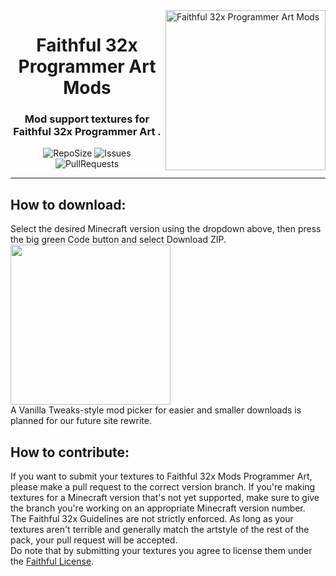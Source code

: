 <img src="https://avatars.githubusercontent.com/u/146987915?v=4" alt="Faithful 32x Programmer Art Mods" align="right" height="256px">
<div align="center">
  <h1>Faithful 32x Programmer Art Mods</h1>
  <h3>Mod support textures for Faithful 32x Programmer Art .</h3>

![RepoSize](https://img.shields.io/github/repo-size/Webaccount284/Faithful-32x-Programmer-Art-Mods-Unofficial-)
![Issues](https://img.shields.io/github/issues/Webaccount284/Faithful-32x-Programmer-Art-Mods-Unofficial-)
![PullRequests](https://img.shields.io/github/issues-pr/Webaccount284/Faithful-32x-Programmer-Art-Mods-Unofficial-)
</div>

---

## How to download:
Select the desired Minecraft version using the dropdown above, then press the big green Code button and select Download ZIP.  
<img src="https://user-images.githubusercontent.com/75297863/163904169-6ab97237-946c-4cf2-be60-3909a464d308.png" align="center" height="256px">  
A Vanilla Tweaks-style mod picker for easier and smaller downloads is planned for our future site rewrite.

## How to contribute:
If you want to submit your textures to Faithful 32x Mods Programmer Art, please make a pull request to the correct version branch. If you're making textures for a Minecraft version that's not yet supported, make sure to give the branch you're working on an appropriate Minecraft version number.  
The Faithful 32x Guidelines are not strictly enforced. As long as your textures aren't terrible and generally match the artstyle of the rest of the pack, your pull request will be accepted.  
Do note that by submitting your textures you agree to license them under the [Faithful License](https://faithfulpack.net/license).
